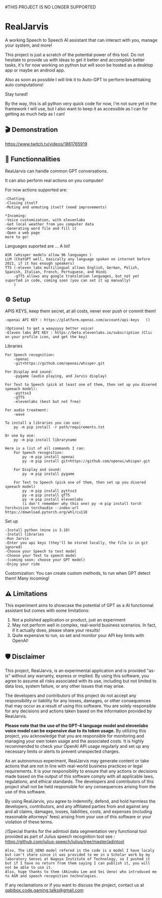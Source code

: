 #THIS PROJECT IS NO LONGER SUPPORTED

# RealJarvis
A working Speech to Speech AI assistant that can interact with you, manage your system, and more!

This project is just a scratch of the potential power of this tool.
Do not hesitate to provide us with ideas to get it better and accomplish better tasks, it's for now working on python but will soon be hosted as a desktop app or maybe an android app.

Also as soon as possible I will link it to Auto-GPT to perform breathtaking auto computations!

Stay tuned!

By the way, this is all python very quick code for now, I'm not sure yet in the framework I will use, but I also want to keep it as accessible as I can for getting as much help as I can!

## 🎬 Demonstration
https://www.twitch.tv/videos/1861765919

## 📖 Functionnalities
RealJarvis can handle common GPT conversations.

It can also perform real actions on you computer! 

For now actions supported are:

    -Chatting
    -Closing itself
    -Muting and unmuting itself (need improvements)

    *Incoming:
    -Voice customization, with elevenlabs
    -Get local weather from you computer data 
    -Generating word file and fill it 
    -Open a web page
    more to go!
    
Languages suported are ... A lot!

    ASR (whisper models allow 96 languages )
    LLM (ChatGPT well, basically any language spoken on internet before 2021, if it has enough speakers)
    TTS (-eleven labs multilingual allows English, German, Polish, Spanish, Italian, French, Portuguese, and Hindi
        -gTTS allows any google translation languages, but not yet suported in code, coming soon (you can set it up manually)
        )
## ⚙️ Setup
APIS KEYS, keep them secret, at all costs, never ever push or commit them!

    -openai API KEY : https://platform.openai.com/account/api-keys   ()

    (Optional to get a waayyyyy better voice) 
    -Eleven labs API KEY : https://beta.elevenlabs.io/subscription (Clic on your profile icon, and get the key)

Libraries 

    For Speech recognition:
        -openai
        -git+https://github.com/openai/whisper.git 

    For Display and sound:
        -pygame (audio playing, and Jarvis display)

    For Text to Speech (pick at least one of them, then set up you disered speeach model):
        -pyttsx3
        -gTTS
        -elevenlabs (best but not free)

    For audio treatment:
        -wave
    
    To install a libraries you can use:
        py -m pip install -r path/requirements.txt
        
    Or one by one:
        py -m pip install libraryname
    
    Here is a list of all commands I ran:
        For Speech recognition:
            py -m pip install openai
            py -m pip install git+https://github.com/openai/whisper.git 

        For Display and sound:
            py -m pip install pygame

        For Text to Speech (pick one of them, then set up you disered speeach model)
            py -m pip install pyttsx3
            py -m pip install gTTS
            py -m pip install elevenlabs
            (i don't remember why this one) py -m pip install torch torchvision torchaudio --index-url https://download.pytorch.org/whl/cu118
    


Set up

    -Install python (mine is 3.10)
    -Install libraries
    -Run Jarvis
    -Enter you api keys (they'll be stored locally, the file is in git ignored)
    -Choose your Speech to text model
    -Choose your Text to speech model
    -(coming soon: choose your GPT model)
    -Enjoy your ride

Customization:
    You can create custom methods, to run when GPT detect them!
    Many incoming!

## ⚠️ Limitations 

This experiment aims to showcase the potential of GPT as a AI functionnal assistant but comes with some limitations:

1. Not a polished application or product, just an experiment
2. May not perform well in complex, real-world business scenarios. In fact, if it actually does, please share your results!
3. Quite expensive to run, so set and monitor your API key limits with OpenAI!

## 🛡 Disclaimer

This project, RealJarvis, is an experimental application and is provided "as-is" without any warranty, express or implied. By using this software, you agree to assume all risks associated with its use, including but not limited to data loss, system failure, or any other issues that may arise.

The developers and contributors of this project do not accept any responsibility or liability for any losses, damages, or other consequences that may occur as a result of using this software. You are solely responsible for any decisions and actions taken based on the information provided by RealJarvis.

**Please note that the use of the GPT-4 language model and elevenlabs voice model can be expensive due to its token usage.** By utilizing this project, you acknowledge that you are responsible for monitoring and managing your own token usage and the associated costs. It is highly recommended to check your OpenAI API usage regularly and set up any necessary limits or alerts to prevent unexpected charges.

As an autonomous experiment, RealJarvis may generate content or take actions that are not in line with real-world business practices or legal requirements. It is your responsibility to ensure that any actions or decisions made based on the output of this software comply with all applicable laws, regulations, and ethical standards. The developers and contributors of this project shall not be held responsible for any consequences arising from the use of this software.

By using RealJarvis, you agree to indemnify, defend, and hold harmless the developers, contributors, and any affiliated parties from and against any and all claims, damages, losses, liabilities, costs, and expenses (including reasonable attorneys' fees) arising from your use of this software or your violation of these terms.

//Special thanks for the adintool data segmentation very functional tool provided as part of Julius speech recognition tool
    see : https://github.com/julius-speech/julius/tree/master/adintool

    Also, The LEE_UENO model refered in the code is a model I have localy but can't share since it was provided to me in a Scholar work by my laboratory Sensei at Nagoya Institute of Technology, so I pushed it but if I have no return from them saying I can publish it, you will not be able to use it.
    Also, huge thanks to them (Akinobu Lee and Sei Ueno) who introduced me to ASR and speech recognition technologies.

If any reclamations or if you want to discuss the project, contact us at gabibox.code.gaming.talks@gmail.com
